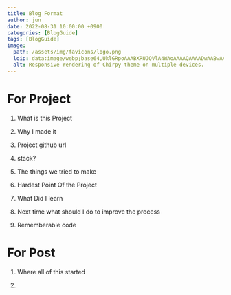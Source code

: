 ```yaml
---
title: Blog Format
author: jun
date: 2022-08-31 10:00:00 +0900
categories: [BlogGuide]
tags: [BlogGuide]
image:
  path: /assets/img/favicons/logo.png
  lqip: data:image/webp;base64,UklGRpoAAABXRUJQVlA4WAoAAAAQAAAADwAABwAAQUxQSDIAAAARL0AmbZurmr57yyIiqE8oiG0bejIYEQTgqiDA9vqnsUSI6H+oAERp2HZ65qP/VIAWAFZQOCBCAAAA8AEAnQEqEAAIAAVAfCWkAALp8sF8rgRgAP7o9FDvMCkMde9PK7euH5M1m6VWoDXf2FkP3BqV0ZYbO6NA/VFIAAAA
  alt: Responsive rendering of Chirpy theme on multiple devices.
---
```

# For Project

1. What is this Project

2. Why I made it

3. Project github url

4. stack?

5. The things we tried to make

6. Hardest Point Of the Project

7. What Did I learn

8. Next time what should I do to improve the process

9. Rememberable code


# For Post

1. Where all of this started

2. 